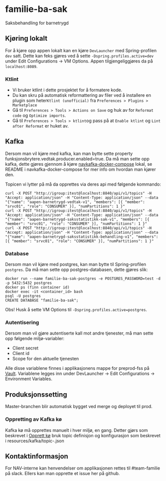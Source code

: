 # familie-ba-sak

Saksbehandling for barnetrygd

## Kjøring lokalt

For å kjøre opp appen lokalt kan en kjøre `DevLauncher` med Spring-profilen `dev` satt. Dette kan feks gjøres ved å
sette
`-Dspring.profiles.active=dev` under Edit Configurations -> VM Options. Appen tilgjengeliggjøres da på `localhost:8089`.

### Ktlint

* Vi bruker ktlint i dette prosjektet for å formatere kode.
* Du kan skru på automatisk reformattering av filer ved å installere en plugin som heter`Ktlint (unofficial)`
  fra `Preferences > Plugins > Marketplace`
* Gå til `Preferences > Tools > Actions on Save` og huk av for `Reformat code` og `Optimize imports`.
* Gå til `Preferences > Tools > ktlint`og pass på at `Enable ktlint` og `Lint after Reformat` er huket av.

## Kafka

Dersom man vil kjøre med kafka, kan man bytte sette property funksjonsbrytere.vedtak.producer.enabled=true. Da må man
sette opp kafka, dette gjøres gjennom å
kjøre [navkafka-docker-compose](https://github.com/navikt/navkafka-docker-compose) lokal, se README i
navkafka-docker-compose for mer info om hvordan man kjører den.

Topicen vi lytter på må da opprettes via deres api med følgende kommando:

```
curl -X POST "http://igroup:itest@localhost:8840/api/v1/topics" -H "Accept: application/json" -H "Content-Type: application/json" --data "{"name": "aapen-barnetrygd-vedtak-v1", "members": [{ "member": "srvc01", "role": "CONSUMER" }], "numPartitions": 1 }"
curl -X POST "http://igroup:itest@localhost:8840/api/v1/topics" -H "Accept: application/json" -H "Content-Type: application/json" --data "{"name": "aapen-barnetrygd-saksstatistikk-sak-v1", "members": [{ "member": "srvc01", "role": "CONSUMER" }], "numPartitions": 1 }"
curl -X POST "http://igroup:itest@localhost:8840/api/v1/topics" -H "Accept: application/json" -H "Content-Type: application/json" --data "{"name": "aapen-barnetrygd-saksstatistikk-behandling-v1", "members": [{ "member": "srvc01", "role": "CONSUMER" }], "numPartitions": 1 }"

```

### Database

Dersom man vil kjøre med postgres, kan man bytte til Spring-profilen `postgres`. Da må man sette opp postgres-databasen,
dette gjøres slik:

```
docker run --name familie-ba-sak-postgres -e POSTGRES_PASSWORD=test -d -p 5432:5432 postgres
docker ps (finn container id)
docker exec -it <container_id> bash
psql -U postgres
CREATE DATABASE "familie-ba-sak";
```

Obs! Husk å sette VM Options til `-Dspring.profiles.active=postgres`.

### Autentisering

Dersom man vil gjøre autentiserte kall mot andre tjenester, må man sette opp følgende miljø-variabler:

* Client secret
* Client id
* Scope for den aktuelle tjenesten

Alle disse variablene finnes i applikasjonens mappe for preprod-fss
på [Vault](https://vault.adeo.no/ui/vault/secrets/kv%2Fpreprod%2Ffss/show/familie-ba-sak/default). Variablene legges inn
under DevLauncher -> Edit Configurations -> Environment Variables.

## Produksjonssetting

Master-branchen blir automatisk bygget ved merge og deployet til prod.

### Oppretting av Kafka kø

Kafka kø må opprettes manuelt i hver miljø, en gang. Detter gjørs som beskrevet
i [Opprett kø](https://confluence.adeo.no/display/AURA/Kafka#Kafka-NavngivningavTopic)
bruk topic definisjon og konfigurasjon som beskrevet i resources/kafka/topic-<env>.json

## Kontaktinformasjon

For NAV-interne kan henvendelser om applikasjonen rettes til #team-familie på slack. Ellers kan man opprette et issue
her på github.

